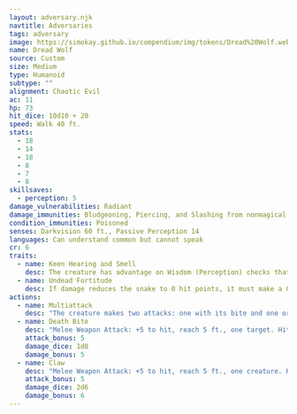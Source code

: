 ```yaml
---
layout: adversary.njk
navtitle: Adversaries
tags: adversary
image: https://simokay.github.io/compendium/img/tokens/Dread%20Wolf.webp
name: Dread Wolf
source: Custom
size: Medium
type: Humanoid
subtype: ""
alignment: Chaotic Evil
ac: 11
hp: 73
hit_dice: 10d10 + 20
speed: Walk 40 ft.
stats:
  - 18
  - 14
  - 18
  - 8
  - 7
  - 8
skillsaves:
  - perception: 5
damage_vulnerabilities: Radiant
damage_immunities: Bludgeoning, Piercing, and Slashing from nonmagical attacks that aren't silvered
condition_immunities: Poisoned
senses: Darkvision 60 ft., Passive Perception 14
languages: Can understand common but cannot speak
cr: 6
traits:
  - name: Keen Hearing and Smell
    desc: The creature has advantage on Wisdom (Perception) checks that rely on hearing or smell.
  - name: Undead Fortitude
    desc: If damage reduces the snake to 0 hit points, it must make a Constitution saving throw with a DC of 5 + the damage taken, unless the damage is radiant or from a critical hit. On a success, the snake drops to 1 hit point instead.
actions:
  - name: Multiattack
    desc: "The creature makes two attacks: one with its bite and one or more with its claws."
  - name: Death Bite
    desc: "Melee Weapon Attack: +5 to hit, reach 5 ft., one target. Hit: 6 (1d8 + 5) piercing damage. If the target is a humanoid, it must succeed on a DC 12 Constitution saving throw or take an addition 2d8 necrotic damage."
    attack_bonus: 5
    damage_dice: 1d8
    damage_bonus: 5
  - name: Claw
    desc: "Melee Weapon Attack: +5 to hit, reach 5 ft., one creature. Hit: 7 (2d6 + 6) slashing damage."
    attack_bonus: 5
    damage_dice: 2d6
    damage_bonus: 6
---
```


